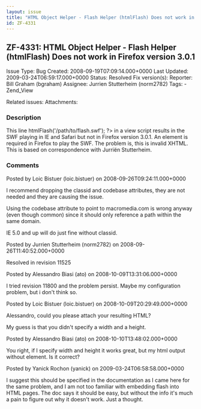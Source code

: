 ```yaml
---
layout: issue
title: "HTML Object Helper - Flash Helper (htmlFlash) Does not work in Firefox version 3.0.1"
id: ZF-4331
---
```


ZF-4331: HTML Object Helper - Flash Helper (htmlFlash) Does not work in Firefox version 3.0.1
---------------------------------------------------------------------------------------------

 Issue Type: Bug Created: 2008-09-19T07:09:14.000+0000 Last Updated: 2009-03-24T06:59:17.000+0000 Status: Resolved Fix version(s): 
 Reporter:  Bill Graham (bgraham)  Assignee:  Jurrien Stutterheim (norm2782)  Tags: - Zend\_View
 
 Related issues: 
 Attachments: 
### Description

This line <?php echo $this->htmlFlash('/path/to/flash.swf'); ?> in a view script results in the SWF playing in IE and Safari but not in Firefox version 3.0.1. An element is required in Firefox to play the SWF. The problem is, this is invalid XHTML. This is based on correspondence with Jurriën Stutterheim.

 

 

### Comments

Posted by Loic Bistuer (loic.bistuer) on 2008-09-26T09:24:11.000+0000

I recommend dropping the classid and codebase attributes, they are not needed and they are causing the issue.

Using the codebase attribute to point to macromedia.com is wrong anyway (even though common) since it should only reference a path within the same domain.

IE 5.0 and up will do just fine without classid.

 

 

Posted by Jurrien Stutterheim (norm2782) on 2008-09-26T11:40:52.000+0000

Resolved in revision 11525

 

 

Posted by Alessandro Biasi (ato) on 2008-10-09T13:31:06.000+0000

I tried revision 11800 and the problem persist. Maybe my configuration problem, but i don't think so.

 

 

Posted by Loic Bistuer (loic.bistuer) on 2008-10-09T20:29:49.000+0000

Alessandro, could you please attach your resulting HTML?

My guess is that you didn't specify a width and a height.

 

 

Posted by Alessandro Biasi (ato) on 2008-10-10T13:48:02.000+0000

You right, if I specify width and height it works great, but my html output without element. Is it correct?

 

 

Posted by Yanick Rochon (yanick) on 2009-03-24T06:58:58.000+0000

I suggest this should be specified in the documentation as I came here for the same problem, and I am not too familiar with embedding flash into HTML pages. The doc says it should be easy, but without the info it's much a pain to figure out why it doesn't work. Just a thought.

 

 